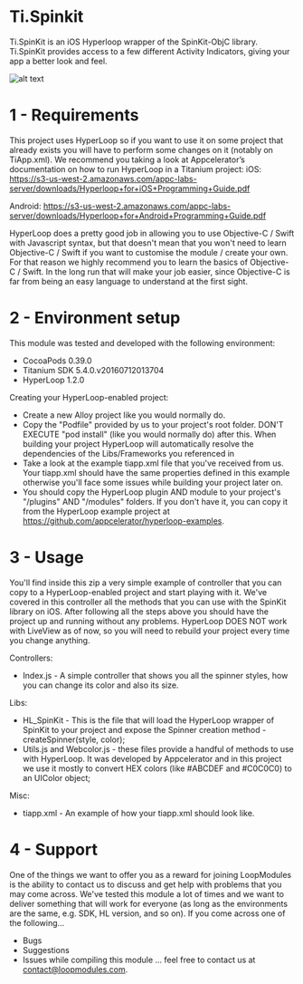 # Ti.Spinkit
Ti.SpinKit is an iOS Hyperloop wrapper of the SpinKit-ObjC library. Ti.SpinKit provides access to a few different Activity Indicators, giving your app a better look and feel.

![alt text](https://i1.wp.com/loopmodules.com/wp-content/uploads/2016/07/spinkit.gif)

# 1 - Requirements

This project uses HyperLoop so if you want to use it on some project that already exists you will have to perform some changes on it (notably on TiApp.xml).
We recommend you taking a look at Appcelerator’s documentation on how to run HyperLoop in a Titanium project:
iOS:
https://s3-us-west-2.amazonaws.com/appc-labs-server/downloads/Hyperloop+for+iOS+Programming+Guide.pdf

Android: https://s3-us-west-2.amazonaws.com/appc-labs-server/downloads/Hyperloop+for+Android+Programming+Guide.pdf

HyperLoop does a pretty good job in allowing you to use Objective-C / Swift with Javascript syntax, but that doesn't mean that you won't
need to learn Objective-C / Swift if you want to customise the module / create your own. For that reason we highly recommend you to
learn the basics of Objective-C / Swift.
In the long run that will make your job easier, since Objective-C is far from being an easy language to understand at the first sight.

# 2 - Environment setup

This module was tested and developed with the following environment:
- CocoaPods 0.39.0
- Titanium SDK 5.4.0.v20160712013704
- HyperLoop 1.2.0

Creating your HyperLoop-enabled project:

- Create a new Alloy project like you would normally do.
- Copy the "Podfile" provided by us to your project's root folder. DON'T EXECUTE "pod install" (like you would normally do) after this.
When building your project HyperLoop will automatically resolve the dependencies of the Libs/Frameworks you referenced in
- Take a look at the example tiapp.xml file that you've received from us. Your tiapp.xml should have the same properties defined in this example
otherwise you'll face some issues while building your project later on.
- You should copy the HyperLoop plugin AND module to your project's "/plugins" AND "/modules" folders.
If you don't have it, you can copy it from the HyperLoop example project at https://github.com/appcelerator/hyperloop-examples.

# 3 - Usage

You'll find inside this zip a very simple example of controller that you can copy to a HyperLoop-enabled project and start playing with it.
We've covered in this controller all the methods that you can use with the SpinKit library on iOS.
After following all the steps above you should have the project up and running without any problems.
HyperLoop DOES NOT work with LiveView as of now, so you will need to rebuild your project every time you change anything.

Controllers:
- Index.js - A simple controller that shows you all the spinner styles, how you can change its color and also its size.

Libs:
- HL_SpinKit - This is the file that will load the HyperLoop wrapper of SpinKit to your project and expose the Spinner creation method - createSpinner(style, color);
- Utils.js and Webcolor.js - these files provide a handful of methods to use with HyperLoop.
It was developed by Appcelerator and in this project we use it mostly to convert HEX colors (like #ABCDEF and #C0C0C0) to an UIColor object;

Misc:
- tiapp.xml - An example of how your tiapp.xml should look like.

# 4 - Support

One of the things we want to offer you as a reward for joining LoopModules is the ability to contact us to discuss and get help with problems that you may come across.
We've tested this module a lot of times and we want to deliver something that will work for everyone (as long as the environments are the same, e.g. SDK, HL version, and so on).
If you come across one of the following...
- Bugs
- Suggestions
- Issues while compiling this module
... feel free to contact us at contact@loopmodules.com.
